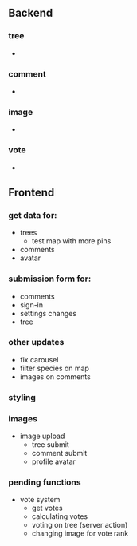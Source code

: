 ## Backend

### tree 

- 


### comment

- 

### image

- 

### vote

-



## Frontend
### get data for:
- trees
  - test map with more pins
- comments
- avatar

### submission form for:
- comments
- sign-in
- settings changes
- tree

### other updates
- fix carousel
- filter species on map
- images on comments

### styling

### images 
- image upload 
  - tree submit
  - comment submit
  - profile avatar


### pending functions
- vote system
  - get votes
  - calculating votes
  - voting on tree (server action)
  - changing image for vote rank

